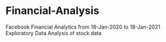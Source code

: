 # Financial-Analysis
Facebook Financial Analytics from 18-Jan-2020 to 18-Jan-2021  
Exploratory Data Analysis of stock data
